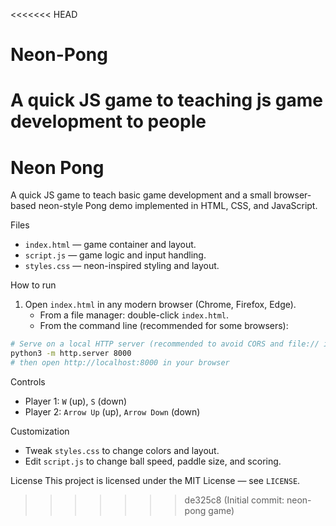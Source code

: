 <<<<<<< HEAD
# Neon-Pong
A quick JS game to teaching js game development to people
=======
# Neon Pong

A quick JS game to teach basic game development and a small browser-based neon-style Pong demo implemented in HTML, CSS, and JavaScript.

Files
- `index.html` — game container and layout.
- `script.js` — game logic and input handling.
- `styles.css` — neon-inspired styling and layout.

How to run
1. Open `index.html` in any modern browser (Chrome, Firefox, Edge).
   - From a file manager: double-click `index.html`.
   - From the command line (recommended for some browsers):

```bash
# Serve on a local HTTP server (recommended to avoid CORS and file:// issues)
python3 -m http.server 8000
# then open http://localhost:8000 in your browser
```

Controls
- Player 1: `W` (up), `S` (down)
- Player 2: `Arrow Up` (up), `Arrow Down` (down)

Customization
- Tweak `styles.css` to change colors and layout.
- Edit `script.js` to change ball speed, paddle size, and scoring.

License
This project is licensed under the MIT License — see `LICENSE`.
>>>>>>> de325c8 (Initial commit: neon-pong game)
